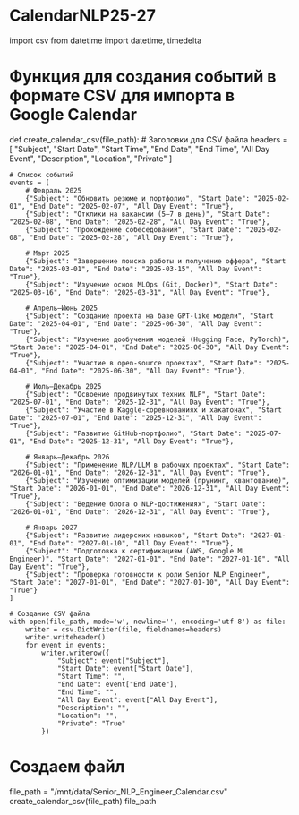 # CalendarNLP25-27
import csv
from datetime import datetime, timedelta

# Функция для создания событий в формате CSV для импорта в Google Calendar
def create_calendar_csv(file_path):
    # Заголовки для CSV файла
    headers = [
        "Subject", "Start Date", "Start Time", "End Date", "End Time", 
        "All Day Event", "Description", "Location", "Private"
    ]

    # Список событий
    events = [
        # Февраль 2025
        {"Subject": "Обновить резюме и портфолио", "Start Date": "2025-02-01", "End Date": "2025-02-07", "All Day Event": "True"},
        {"Subject": "Отклики на вакансии (5–7 в день)", "Start Date": "2025-02-08", "End Date": "2025-02-28", "All Day Event": "True"},
        {"Subject": "Прохождение собеседований", "Start Date": "2025-02-08", "End Date": "2025-02-28", "All Day Event": "True"},
        
        # Март 2025
        {"Subject": "Завершение поиска работы и получение оффера", "Start Date": "2025-03-01", "End Date": "2025-03-15", "All Day Event": "True"},
        {"Subject": "Изучение основ MLOps (Git, Docker)", "Start Date": "2025-03-16", "End Date": "2025-03-31", "All Day Event": "True"},

        # Апрель–Июнь 2025
        {"Subject": "Создание проекта на базе GPT-like модели", "Start Date": "2025-04-01", "End Date": "2025-06-30", "All Day Event": "True"},
        {"Subject": "Изучение дообучения моделей (Hugging Face, PyTorch)", "Start Date": "2025-04-01", "End Date": "2025-06-30", "All Day Event": "True"},
        {"Subject": "Участие в open-source проектах", "Start Date": "2025-04-01", "End Date": "2025-06-30", "All Day Event": "True"},

        # Июль–Декабрь 2025
        {"Subject": "Освоение продвинутых техник NLP", "Start Date": "2025-07-01", "End Date": "2025-12-31", "All Day Event": "True"},
        {"Subject": "Участие в Kaggle-соревнованиях и хакатонах", "Start Date": "2025-07-01", "End Date": "2025-12-31", "All Day Event": "True"},
        {"Subject": "Развитие GitHub-портфолио", "Start Date": "2025-07-01", "End Date": "2025-12-31", "All Day Event": "True"},

        # Январь–Декабрь 2026
        {"Subject": "Применение NLP/LLM в рабочих проектах", "Start Date": "2026-01-01", "End Date": "2026-12-31", "All Day Event": "True"},
        {"Subject": "Изучение оптимизации моделей (прунинг, квантование)", "Start Date": "2026-01-01", "End Date": "2026-12-31", "All Day Event": "True"},
        {"Subject": "Ведение блога о NLP-достижениях", "Start Date": "2026-01-01", "End Date": "2026-12-31", "All Day Event": "True"},
        
        # Январь 2027
        {"Subject": "Развитие лидерских навыков", "Start Date": "2027-01-01", "End Date": "2027-01-10", "All Day Event": "True"},
        {"Subject": "Подготовка к сертификациям (AWS, Google ML Engineer)", "Start Date": "2027-01-01", "End Date": "2027-01-10", "All Day Event": "True"},
        {"Subject": "Проверка готовности к роли Senior NLP Engineer", "Start Date": "2027-01-01", "End Date": "2027-01-10", "All Day Event": "True"}
    ]

    # Создание CSV файла
    with open(file_path, mode='w', newline='', encoding='utf-8') as file:
        writer = csv.DictWriter(file, fieldnames=headers)
        writer.writeheader()
        for event in events:
            writer.writerow({
                "Subject": event["Subject"],
                "Start Date": event["Start Date"],
                "Start Time": "",
                "End Date": event["End Date"],
                "End Time": "",
                "All Day Event": event["All Day Event"],
                "Description": "",
                "Location": "",
                "Private": "True"
            })

# Создаем файл
file_path = "/mnt/data/Senior_NLP_Engineer_Calendar.csv"
create_calendar_csv(file_path)
file_path
